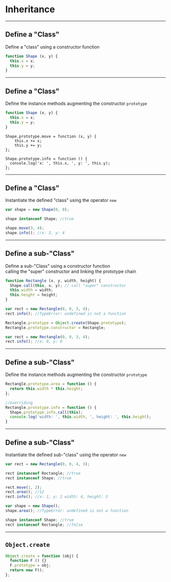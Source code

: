 
# Inheritance

- - -

## Define a "Class"

Define a "class" using a constructor function

```js
function Shape (x, y) {
  this.x = x;
  this.y = y;
}
```

- - -

## Define a "Class"

Define the instance methods augmenting the constructor `prototype`

```js
function Shape (x, y) {
  this.x = x;
  this.y = y;
}
```

```
Shape.prototype.move = function (x, y) {
    this.x += x;
    this.y += y;
};

Shape.prototype.info = function () {
  console.log('x: ', this.x, ', y: ', this.y);
};
```

- - -

## Define a "Class"

Instantiate the defined "class" using the operator `new`

```js
var shape = new Shape(0, 0);

shape instanceof Shape; //true

shape.move(3, 4);
shape.info(); //x: 3, y: 4
```

- - - 

## Define a sub-"Class"

Define a sub-"Class" using a constructor function  
calling the "super" constructor and linking the prototype chain

```js
function Rectangle (x, y, width, height) {
  Shape.call(this, x, y); // call "super" constructor
  this.width = width;
  this.height = height;
}
```

```js
var rect = new Rectangle(0, 0, 3, 4);
rect.info(); //TypeError: undefined is not a function
```

```js
Rectangle.prototype = Object.create(Shape.prototype);
Rectangle.prototype.constructor = Rectangle;
```

```js
var rect = new Rectangle(0, 0, 3, 4);
rect.info(); //x: 0, y: 0
```

- - -

## Define a sub-"Class"

Define the instance methods augmenting the constructor `prototype`  

```js
Rectangle.prototype.area = function () {
  return this.width * this.height;
};

//overriding
Rectangle.prototype.info = function () {
  Shape.prototype.info.call(this);
  console.log('width: ', this.width, ', height: ', this.height);
}
```

- - -

## Define a sub-"Class"

Instantiate the defined sub-"class" using the operator `new`

```js
var rect = new Rectangle(0, 0, 4, 3);

rect instanceof Rectangle; //true
rect instanceof Shape; //true

rect.move(1, 2);
rect.area(); //12
rect.info(); //x: 1, y: 2 width: 4, height: 3

var shape = new Shape();
shape.area(); //TypeError: undefined is not a function

shape instanceof Shape; //true
rect instanceof Rectangle; //false
```

- - - 

## `Object.create`

```js
Object.create = function (obj) {
  function F () {}
  F.prototype = obj;
  return new F();
};
```
